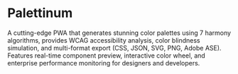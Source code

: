 # Palettinum
A cutting-edge PWA that generates stunning color palettes using 7 harmony algorithms, provides WCAG accessibility analysis, color blindness simulation, and multi-format export (CSS, JSON, SVG, PNG, Adobe ASE). Features real-time component preview, interactive color wheel, and enterprise performance monitoring for designers and developers.
